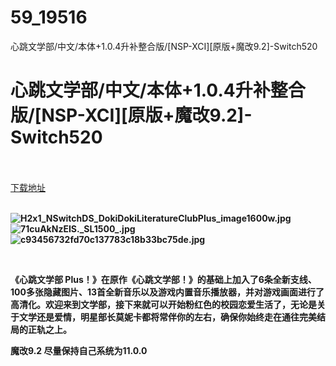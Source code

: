 # 59_19516
心跳文学部/中文/本体+1.0.4升补整合版/[NSP-XCI][原版+魔改9.2]-Switch520
# 心跳文学部/中文/本体+1.0.4升补整合版/[NSP-XCI][原版+魔改9.2]-Switch520
 <br/></br>
[下载地址](https://www.switch520.cc/article/19516 "下载地址")
<br/></br>

<p><strong><img title="H2x1_NSwitchDS_DokiDokiLiteratureClubPlus_image1600w.jpg" src="https://www.switch520.cc/muke_img/2021_07_01_ff108c58aa260.jpg" alt="H2x1_NSwitchDS_DokiDokiLiteratureClubPlus_image1600w.jpg"></strong><br>
<strong><img title="71cuAkNzEIS._SL1500_.jpg" src="https://www.switch520.cc/muke_img/2021_07_01_23c7a729c0d10.jpg" alt="71cuAkNzEIS._SL1500_.jpg"></strong><br>
<strong><img title="c93456732fd70c137783c18b33bc75de.jpg" src="https://www.switch520.cc/muke_img/2021_07_01_f76a0232f47eb.jpg" alt="c93456732fd70c137783c18b33bc75de.jpg"></strong></p>
<p>&nbsp;</p>
<p><strong>《心跳文学部 Plus！》在原作《心跳文学部！》的基础上加入了6条全新支线、100多张隐藏图片、13首全新音乐以及游戏内置音乐播放器，并对游戏画面进行了高清化。欢迎来到文学部，接下来就可以开始粉红色的校园恋爱生活了，无论是关于文学还是爱情，明星部长莫妮卡都将常伴你的左右，确保你始终走在通往完美结局的正轨之上。</strong></p>
<p><strong>魔改9.2 尽量保持自己系统为11.0.0</strong></p>

